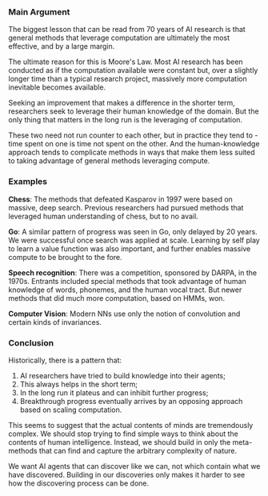 
### Main Argument
The biggest lesson that can be read from 70 years of AI research is that general methods that leverage computation are ultimately the most effective, and by a large margin.

The ultimate reason for this is Moore's Law. Most AI research has been conducted as if the computation available were constant but, over a slightly longer time than a typical research project, massively more computation inevitable becomes available.

Seeking an improvement that makes a difference in the shorter term, researchers seek to leverage their human knowledge of the domain. But the only thing that matters in the long run is the leveraging of computation.

These two need not run counter to each other, but in practice they tend to - time spent on one is time not spent on the other. And the human-knowledge approach tends to complicate methods in ways that make them less suited to taking advantage of general methods leveraging compute.

### Examples
**Chess**: The methods that defeated Kasparov in 1997 were based on massive, deep search. Previous researchers had pursued methods that leveraged human understanding of chess, but to no avail.

**Go**: A similar pattern of progress was seen in Go, only delayed by 20 years. We were successful once search was applied at scale. Learning by self play to learn a value function was also important, and further enables massive compute to be brought to the fore.

**Speech recognition**: There was a competition, sponsored by DARPA, in the 1970s. Entrants included special methods that took advantage of human knowledge of words, phonemes, and the human vocal tract. But newer methods that did much more computation, based on HMMs, won.

**Computer Vision**: Modern NNs use only the notion of convolution and certain kinds of invariances.

### Conclusion
Historically, there is a pattern that:

1) AI researchers have tried to build knowledge into their agents;
2) This always helps in the short term;
3) In the long run it plateus and can inhibit further progress;
4) Breakthrough progress eventually arrives by an opposing approach based on scaling computation.

This seems to suggest that the actual contents of minds are tremendously complex. We should stop trying to find simple ways to think about the contents of human intelligence. Instead, we should build in only the meta-methods that can find and capture the arbitrary complexity of nature.

We want AI agents that can discover like we can, not which contain what we have discovered. Building in our discoveries only makes it harder to see how the discovering process can be done.

